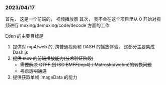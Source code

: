 ### 2023/04/17

首先， 这是一个前端的， 视频播放器
其次， 我不会在这个项目里从 0 开始对视频进行 muxing/demuxing/code/decode 方面的工作

Eden 的主要目标是

1. 提供对 mp4/web 的, 跨普通视频和 DASH 的播放体验， 这部分主要集成 Dash.js
2. ~~提供 mov 的前端播放能力(技术验证阶段)~~
   - ~~需要解决 QTFF 到 ISO BMFF(mp4) / Matroska(webm)的转换问题~~
   - ~~考虑透明通道~~
3. 提供获取单帧 ImageData 的能力
